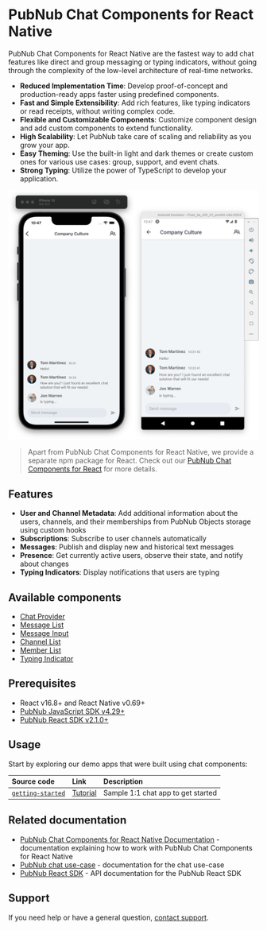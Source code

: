 # PubNub Chat Components for React Native

PubNub Chat Components for React Native are the fastest way to add chat features like direct and group messaging or typing indicators, without going through the complexity of the low-level architecture of real-time networks.

- **Reduced Implementation Time**: Develop proof-of-concept and production-ready apps faster using predefined components.
- **Fast and Simple Extensibility**: Add rich features, like typing indicators or read receipts, without writing complex code.
- **Flexible and Customizable Components**: Customize component design and add custom components to extend functionality.
- **High Scalability**: Let PubNub take care of scaling and reliability as you grow your app.
- **Easy Theming**: Use the built-in light and dark themes or create custom ones for various use cases: group, support, and event chats.
- **Strong Typing**: Utilize the power of TypeScript to develop your application.

![PubNub Chat Components](screenshot-mobile.png)

> Apart from PubNub Chat Components for React Native, we provide a separate npm package for React. Check out our [PubNub Chat Components for React](https://www.npmjs.com/package/@pubnub/react-chat-components) for more details.

## Features

- **User and Channel Metadata**: Add additional information about the users, channels, and their memberships from PubNub Objects storage using custom hooks
- **Subscriptions**: Subscribe to user channels automatically
- **Messages**: Publish and display new and historical text messages
- **Presence**: Get currently active users, observe their state, and notify about changes
- **Typing Indicators**: Display notifications that users are typing

## Available components

- [Chat Provider](https://www.pubnub.com/docs/chat/components/react-native/chat-provider)
- [Message List](https://www.pubnub.com/docs/chat/components/react-native/ui-components/message-list)
- [Message Input](https://www.pubnub.com/docs/chat/components/react-native/ui-components/message-input)
- [Channel List](https://www.pubnub.com/docs/chat/components/react-native/ui-components/channel-list)
- [Member List](https://www.pubnub.com/docs/chat/components/react-native/ui-components/member-list)
- [Typing Indicator](https://www.pubnub.com/docs/chat/components/react-native/ui-components/typing-indicator)

## Prerequisites

- React v16.8+ and React Native v0.69+
- [PubNub JavaScript SDK v4.29+](https://www.pubnub.com/docs/sdks/javascript/)
- [PubNub React SDK v2.1.0+](https://www.pubnub.com/docs/chat/react/setup)

## Usage

Start by exploring our demo apps that were built using chat components:

| Source code | Link | Description |
| :-- | :-- | :-- |
| [`getting-started`](https://github.com/pubnub/react-chat-components/tree/master/samples/react/getting-started) | [Tutorial](https://www.pubnub.com/docs/chat/components/react-native) | Sample 1:1 chat app to get started |

## Related documentation

- [PubNub Chat Components for React Native Documentation](https://www.pubnub.com/docs/chat/components/react-native) - documentation explaining how to work with PubNub Chat Components for React Native
- [PubNub chat use-case](https://www.pubnub.com/docs/chat/overview) - documentation for the chat use-case
- [PubNub React SDK](https://www.pubnub.com/docs/chat/react/setup) - API documentation for the PubNub React SDK

## Support

If you need help or have a general question, [contact support](mailto:support@pubnub.com).
